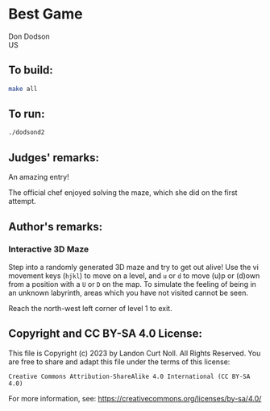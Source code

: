 # Best Game

Don Dodson\
US

## To build:

```sh
make all
```

## To run:

```sh
./dodsond2
```

## Judges' remarks:

An amazing entry!

The official chef enjoyed solving the maze, which she did on the first
attempt.

## Author's remarks:

### Interactive 3D Maze

Step into a randomly generated 3D maze and try to get out alive!  Use the vi
movement keys (`hjkl`) to move on a level, and `u` or `d` to move (u)p or (d)own
from a position with a `U` or `D` on the map.  To simulate the feeling of being
in an unknown labyrinth, areas which you have not visited cannot be seen.

Reach the north-west left corner of level 1 to exit.

## Copyright and CC BY-SA 4.0 License:

This file is Copyright (c) 2023 by Landon Curt Noll.  All Rights Reserved.
You are free to share and adapt this file under the terms of this license:

    Creative Commons Attribution-ShareAlike 4.0 International (CC BY-SA 4.0)

For more information, see: https://creativecommons.org/licenses/by-sa/4.0/
